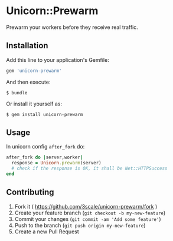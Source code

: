 # Unicorn::Prewarm

Prewarm your workers before they receive real traffic.

## Installation

Add this line to your application's Gemfile:

```ruby
gem 'unicorn-prewarm'
```

And then execute:

    $ bundle

Or install it yourself as:

    $ gem install unicorn-prewarm

## Usage

In unicorn config `after_fork` do:

```ruby
after_fork do |server,worker|
  response = Unicorn.prewarm(server)
  # check if the response is OK, it shall be Net::HTTPSuccess
end
```

## Contributing

1. Fork it ( https://github.com/3scale/unicorn-prewarm/fork )
2. Create your feature branch (`git checkout -b my-new-feature`)
3. Commit your changes (`git commit -am 'Add some feature'`)
4. Push to the branch (`git push origin my-new-feature`)
5. Create a new Pull Request
